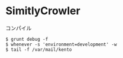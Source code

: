 # SimitlyCrowler
コンパイル

```bash:
$ grunt debug -f
$ whenever -s 'environment=development' -w
$ tail -f /var/mail/kento
```